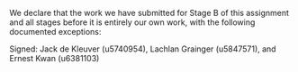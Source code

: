 We declare that the work we have submitted for Stage B of this assignment and all stages before it is entirely our own work, with the following documented exceptions:


Signed: Jack de Kleuver (u5740954), Lachlan Grainger (u5847571), and Ernest Kwan (u6381103)
